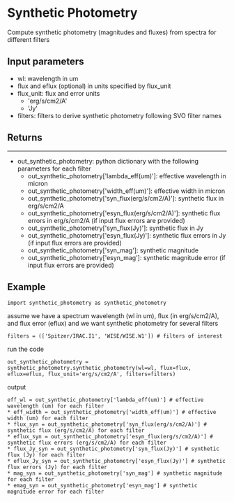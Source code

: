 # Synthetic Photometry
Compute synthetic photometry (magnitudes and fluxes) from spectra for different filters

## Input parameters
* wl: wavelength in um
* flux and eflux (optional) in units specified by flux_unit
* flux_unit: flux and error units
	* 'erg/s/cm2/A'
	* 'Jy'
* filters: filters to derive synthetic photometry following SVO filter names 

## Returns
------
* out_synthetic_photometry: python dictionary with the following parameters for each filter
	* out_synthetic_photometry['lambda_eff(um)']: effective wavelength in micron
	* out_synthetic_photometry['width_eff(um)']: effective width in micron
	* out_synthetic_photometry['syn_flux(erg/s/cm2/A)']: synthetic flux in erg/s/cm2/A
	* out_synthetic_photometry['esyn_flux(erg/s/cm2/A)']: synthetic flux errors in erg/s/cm2/A (if input flux errors are provided)
	* out_synthetic_photometry['syn_flux(Jy)']: synthetic flux in Jy
	* out_synthetic_photometry['esyn_flux(Jy)']: synthetic flux errors in Jy (if input flux errors are provided)
	* out_synthetic_photometry['syn_mag']: synthetic magnitude
	* out_synthetic_photometry['esyn_mag']: synthetic magnitude error (if input flux errors are provided)

## Example
```
import synthetic_photometry as synthetic_photometry
```
assume we have a spectrum wavelength (wl in um), flux (in erg/s/cm2/A), and flux error (eflux) and we want synthetic photometry for several filters
```
filters = (['Spitzer/IRAC.I1', 'WISE/WISE.W1']) # filters of interest
```
run the code
```
out_synthetic_photometry = synthetic_photometry.synthetic_photometry(wl=wl, flux=flux, eflux=eflux, flux_unit='erg/s/cm2/A', filters=filters)
```
output
```
eff_wl = out_synthetic_photometry['lambda_eff(um)'] # effective wavelength (um) for each filter
* eff_width = out_synthetic_photometry['width_eff(um)'] # effective width (um) for each filter
* flux_syn = out_synthetic_photometry['syn_flux(erg/s/cm2/A)'] # synthetic flux (erg/s/cm2/A) for each filter
* eflux_syn = out_synthetic_photometry['esyn_flux(erg/s/cm2/A)'] # synthetic flux errors (erg/s/cm2/A) for each filter
* flux_Jy_syn = out_synthetic_photometry['syn_flux(Jy)'] # synthetic flux (Jy) for each filter
* eflux_Jy_syn = out_synthetic_photometry['esyn_flux(Jy)'] # synthetic flux errors (Jy) for each filter
* mag_syn = out_synthetic_photometry['syn_mag'] # synthetic magnitude for each filter
* emag_syn = out_synthetic_photometry['esyn_mag'] # synthetic magnitude error for each filter
```
